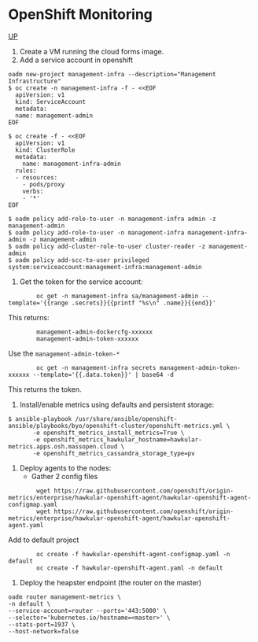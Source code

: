 # OpenShift Monitoring
[UP](OpenShift.html)

 1. Create a VM running the cloud forms image.
 1. Add a service account in openshift
```shell
oadm new-project management-infra --description="Management Infrastructure"
$ oc create -n management-infra -f - <<EOF
  apiVersion: v1
  kind: ServiceAccount
  metadata:
  name: management-admin
EOF

$ oc create -f - <<EOF
  apiVersion: v1
  kind: ClusterRole
  metadata:
    name: management-infra-admin
  rules:
  - resources:
    - pods/proxy
    verbs:
    - '*'
EOF

$ oadm policy add-role-to-user -n management-infra admin -z management-admin
$ oadm policy add-role-to-user -n management-infra management-infra-admin -z management-admin
$ oadm policy add-cluster-role-to-user cluster-reader -z management-admin
$ oadm policy add-scc-to-user privileged system:serviceaccount:management-infra:management-admin
```
 1. Get the token for the service account:
```shell
        oc get -n management-infra sa/management-admin --template='{{range .secrets}}{{printf "%s\n" .name}}{{end}}'
```
 This returns:
```shell
        management-admin-dockercfg-xxxxxx
        management-admin-token-xxxxxx
```
 Use the `management-admin-token-*`
```shell
        oc get -n management-infra secrets management-admin-token-xxxxxx --template='{{.data.token}}' | base64 -d
```
 This returns the token.
 1. Install/enable metrics using defaults and persistent storage:
```shell
$ ansible-playbook /usr/share/ansible/openshift-ansible/playbooks/byo/openshift-cluster/openshift-metrics.yml \
       -e openshift_metrics_install_metrics=True \
       -e openshift_metrics_hawkular_hostname=hawkular-metrics.apps.osh.massopen.cloud \
       -e openshift_metrics_cassandra_storage_type=pv
```
 1. Deploy agents to the nodes:
     -  Gather 2 config files
```shell
        wget https://raw.githubusercontent.com/openshift/origin-metrics/enterprise/hawkular-openshift-agent/hawkular-openshift-agent-configmap.yaml
        wget https://raw.githubusercontent.com/openshift/origin-metrics/enterprise/hawkular-openshift-agent/hawkular-openshift-agent.yaml
```
 Add to default project
```shell
        oc create -f hawkular-openshift-agent-configmap.yaml -n default
        oc create -f hawkular-openshift-agent.yaml -n default
```
 1. Deploy the heapster endpoint (the router on the master)
```shell
oadm router management-metrics \
-n default \
--service-account=router --ports='443:5000' \
--selector='kubernetes.io/hostname=<master>' \
--stats-port=1937 \
--host-network=false
```
